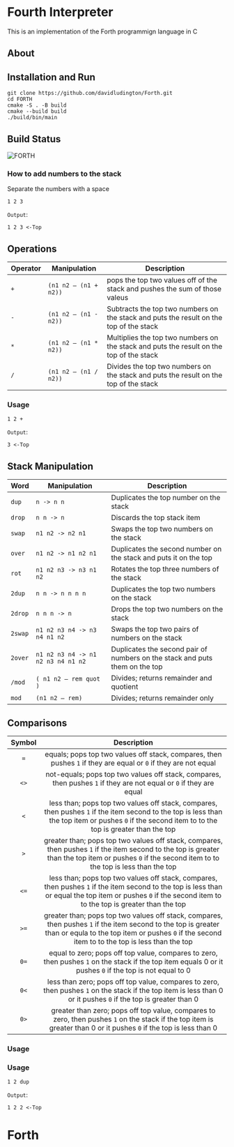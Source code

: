 # Fourth Interpreter
This is an implementation of the Forth programmign language in C

## About 

## Installation and Run 
```
git clone https://github.com/davidludington/Forth.git
cd FORTH
cmake -S . -B build 
cmake --build build 
./build/bin/main
```


## Build Status
![FORTH](https://github.com/davidludington/Forth/actions/workflows/cmake.yml/badge.svg)

### How to add numbers to the stack
Separate the numbers with a space

```
1 2 3
```
`Output`:
```
1 2 3 <-Top
```
## Operations

| Operator | Manipulation | Description | 
|----------|----------|----|
| `+`   | `(n1 n2 — (n1 + n2))` | pops the top two values off of the stack and pushes the sum of those valeus  |
| `-`   | `(n1 n2 — (n1 - n2))` | Subtracts the top two numbers on the stack and puts the result on the top of the stack  |
| `*`   | `(n1 n2 — (n1 * n2))` | Multiplies the top two numbers on the stack and puts the result on the top of the stack  |
| `/`   | `(n1 n2 — (n1 / n2))`| Divides the top two numbers on the stack and puts the result on the top of the stack  |

### Usage
```
1 2 +
```
`Output`:
```
3 <-Top
```

## Stack Manipulation

| Word | Manipulation | Description | 
|----------|----------|----------|
| `dup`   | `n -> n n` | Duplicates the top number on the stack |
| `drop`   | `n n -> n` | Discards the top stack item |
| `swap`   | `n1 n2 -> n2 n1` | Swaps the top two numbers on the stack |
| `over`   | `n1 n2 -> n1 n2 n1` | Duplicates the second number on the stack and puts it on the top |
| `rot`   | `n1 n2 n3 -> n3 n1 n2` | Rotates the top three numbers of the stack |
| `2dup`   | `n n -> n n n n` | Duplicates the top two numbers on the stack |
| `2drop`   | `n n n -> n` | Drops the top two numbers on the stack |
| `2swap`   | `n1 n2 n3 n4 -> n3 n4 n1 n2` | Swaps the top two pairs of numbers on the stack |
| `2over`   | `n1 n2 n3 n4 -> n1 n2 n3 n4 n1 n2` | Duplicates the second pair of numbers on the stack and puts them on the top |
|`/mod`| `( n1 n2 — rem quot )`|Divides; returns remainder and quotient|
|`mod`|`(n1 n2 — rem)`|Divides; returns remainder only|


## Comparisons
| Symbol|Description|
|:---:|:---:|
| `=` | equals; pops top two values off stack, compares, then pushes `1` if they are equal or `0` if they are not equal |
| `<>` | not-equals; pops top two values off stack, compares, then pushes `1` if they are not equal or `0` if they are equal |
|`<`|less than; pops top two values off stack, compares, then pushes `1` if the item second to the top is less than the top item or pushes `0` if the second item to to the top is greater than the top
|`>` |greater than; pops top two values off stack, compares, then pushes `1` if the item second to the top is greater than the top item or pushes `0` if the second item to to the top is less than the top| 
|`<=`|less than; pops top two values off stack, compares, then pushes `1` if the item second to the top is less than or equal the top item or pushes `0` if the second item to to the top is greater than the top
|`>=` |greater than; pops top two values off stack, compares, then pushes `1` if the item second to the top is greater than or equla to the top item or pushes `0` if the second item to to the top is less than the top| 
|`0=`|  equal to zero; pops off top value, compares to zero, then pushes `1` on the stack if the top item equals 0 or it pushes `0` if the top is not equal to 0 | 
|`0<`| less than zero; pops off top value, compares to zero, then pushes `1` on the stack if the top item is less than  0 or it pushes `0` if the top is greater than 0|
|`0>`| greater than zero; pops off top value, compares to zero, then pushes `1` on the stack if the top item is greater than  0 or it pushes `0` if the top is less than 0 |


### Usage

### Usage
```
1 2 dup
```
`Output`:
```
1 2 2 <-Top
```

# Forth
